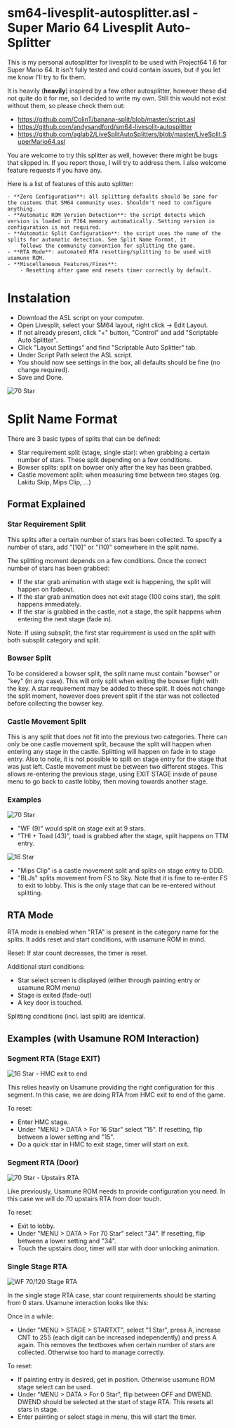 sm64-livesplit-autosplitter.asl - Super Mario 64 Livesplit Auto-Splitter
========================================================================

This is my personal autosplitter for livesplit to be used with Project64 1.6 for Super Mario 64. It isn't fully tested
and could contain issues, but if you let me know I'll try to fix them.

It is heavily (**heavily**) inspired by a few other autosplitter, however these did not quite do it for me, so I decided
to write my own. Still this would not exist without them, so please check them out:

  - https://github.com/ColinT/banana-split/blob/master/script.asl
  - https://github.com/andysandford/sm64-livesplit-autosplitter
  - https://github.com/aglab2/LiveSplitAutoSplitters/blob/master/LiveSplit.SuperMario64.asl

You are welcome to try this splitter as well, however there might be bugs that slipped in. If you report those, I will try to address
them. I also welcome feature requests if you have any.

Here is a list of features of this auto splitter:
 
	- **Zero Configuration**: all splitting defaults should be sane for the customs that SM64 community uses. Shouldn't need to configure anything.
	- **Automatic ROM Version Detection**: the script detects which version is loaded in PJ64 memory automatically. Setting version in configuration is not required.
	- **Automatic Split Configuration**: the script uses the name of the splits for automatic detection. See Split Name Format, it
		follows the community convention for splitting the game.
	- **RTA Mode**: automated RTA resetting/splitting to be used with usamune ROM.
	- **Miscellaneous Features/Fixes**:
	    - Resetting after game end resets timer correctly by default.

# Instalation

- Download the ASL script on your computer.
- Open Livesplit, select your SM64 layout, right click -> Edit Layout.
- If not already present, click "+" button, "Control" and add "Scriptable Auto Splitter".
- Click "Layout Settings" and find "Scriptable Auto Splitter" tab.
- Under Script Path select the ASL script.
- You should now see settings in the box, all defaults should be fine (no change required).
- Save and Done.

![70 Star](./images/settings.jpg)

# Split Name Format

There are 3 basic types of splits that can be defined:

   - Star requirement split (stage, single star): when grabbing a certain number of stars. These split depending on a few conditions.
   - Bowser splits: split on bowser only after the key has been grabbed.
   - Castle movement split: when measuring time between two stages (eg. Lakitu Skip, Mips Clip, ...)

## Format Explained

### Star Requirement Split

This splits after a certain number of stars has been collected. To specify a number of stars, add "\[10\]" or "(10)" somewhere in the split name.

The splitting moment depends on a few conditions. Once the correct number of stars has been grabbed:

  - If the star grab animation with stage exit is happening, the split will happen on fadeout.
  - If the star grab animation does not exit stage (100 coins star), the split happens immediately.
  - If the star is grabbed in the castle, not a stage, the split happens when entering the next stage (fade in).

Note: If using subsplit, the first star requirement is used on the split with both subsplit category and split. 

### Bowser Split

To be considered a bowser split, the split name must contain "bowser" or "key" (in any case). This will only split when exiting the bowser
fight with the key. A star requirement may be added to these split. It does not change the split moment, however does prevent split if
the star was not collected before collecting the bowser key.

### Castle Movement Split

This is any split that does not fit into the previous two categories. There can only be one castle movement split, because the split will happen when
entering any stage in the castle. Splitting will happen on fade in to stage entry. Also to note, it is not possible to split on stage entry for the
stage that was just left. Castle movement must be between two different stages. This allows re-entering the previous stage, using EXIT STAGE inside
of pause menu to go back to castle lobby, then moving towards another stage.

### Examples

![70 Star](./images/70_star.jpg)

- "WF (9)" would split on stage exit at 9 stars.
- "THI + Toad (43)", toad is grabbed after the stage, split happens on TTM entry.

![16 Star](./images/16_star.jpg)

- "Mips Clip" is a castle movement split and splits on stage entry to DDD.
- "BLJs" splits movement from FS to Sky. Note that it is fine to re-enter FS to exit to lobby.
	This is the only stage that can be re-entered without splitting.

RTA Mode
--------

RTA mode is enabled when "RTA" is present in the category name for the splits. It adds reset and start conditions, with usamune ROM in mind.

Reset: If star count decreases, the timer is reset.

Additional start conditions:

- Star select screen is displayed (either through painting entry or usamune ROM menu)
- Stage is exited (fade-out)
- A key door is touched.
	
Splitting conditions (incl. last split) are identical.

## Examples (with Usamune ROM Interaction)

### Segment RTA (Stage EXIT)

![16 Star - HMC exit to end](./images/segment_rta_exit.jpg)

This relies heavily on Usamune providing the right configuration for this segment. In this case, we are doing RTA from HMC exit
to end of the game.

To reset:

- Enter HMC stage.
- Under "MENU > DATA > For 16 Star" select "15". If resetting, flip between a lower setting and "15".
- Do a quick star in HMC to exit stage, timer will start on exit.

### Segment RTA (Door)

![70 Star - Upstairs RTA](./images/segment_rta_door.jpg)

Like previously, Usamune ROM needs to provide configuration you need. In this case we will do 70 upstairs RTA from door touch.

To reset:

- Exit to lobby.
- Under "MENU > DATA > For 70 Star" select "34". If resetting, flip between a lower setting and "34".
- Touch the upstairs door, timer will star with door unlocking animation.

### Single Stage RTA

![WF 70/120 Stage RTA](./images/stage_rta.jpg)

In the single stage RTA case, star count requirements should be starting from 0 stars. Usamune interaction looks like this:

Once in a while:

- Under "MENU > STAGE > STARTXT", select "1 Star", press A, increase CNT to 255 (each digit can be increased independently) and
  press A again. This removes the textboxes when certain number of stars are collected. Otherwise too hard to manage correctly.

To reset:

- If painting entry is desired, get in position. Otherwise usamune ROM stage select can be used.
- Under "MENU > DATA > For 0 Star", flip between OFF and DWEND. DWEND should be selected at the start of stage RTA. This resets all stars in stage.
- Enter painting or select stage in menu, this will start the timer.